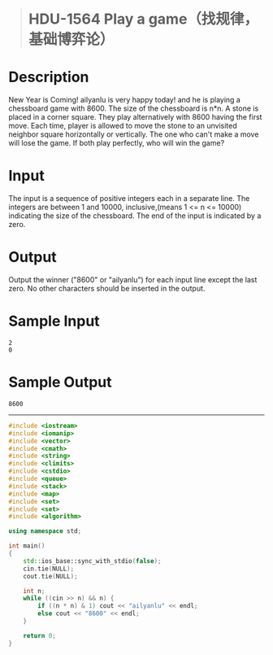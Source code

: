 > # HDU-1564 Play a game（找规律，基础博弈论）

# Description

New Year is Coming!
ailyanlu is very happy today! and he is playing a chessboard game with 8600.
The size of the chessboard is n*n. A stone is placed in a corner square. They play alternatively with 8600 having the first move. Each time, player is allowed to move the stone to an unvisited neighbor square horizontally or vertically. The one who can't make a move will lose the game. If both play perfectly, who will win the game?

# Input

The input is a sequence of positive integers each in a separate line.
The integers are between 1 and 10000, inclusive,(means 1 <= n <= 10000) indicating the size of the chessboard. The end of the input is indicated by a zero.

# Output

Output the winner ("8600" or "ailyanlu") for each input line except the last zero.
No other characters should be inserted in the output.

# Sample Input

```
2
0
```

# Sample Output

```
8600
```

-----

```c++
#include <iostream>
#include <iomanip>
#include <vector>
#include <cmath>
#include <string>
#include <climits>
#include <cstdio>
#include <queue>
#include <stack>
#include <map>
#include <set>
#include <set>
#include <algorithm>

using namespace std;

int main()
{
	std::ios_base::sync_with_stdio(false);
    cin.tie(NULL);
    cout.tie(NULL);

    int n;
    while ((cin >> n) && n) {
    	if ((n * n) & 1) cout << "ailyanlu" << endl;
    	else cout << "8600" << endl;
    }

    return 0;
}
```

